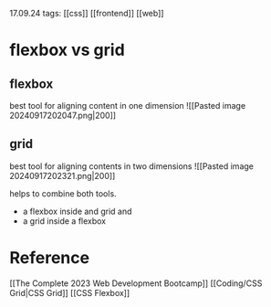 17.09.24
tags:  [[css]] [[frontend]] [[web]]

# flexbox vs grid

## flexbox
best tool for aligning content in one dimension
![[Pasted image 20240917202047.png|200]] 


## grid 
best tool for aligning contents in two dimensions
![[Pasted image 20240917202321.png|200]]


helps to combine both tools.
- a flexbox inside and grid and
- a grid inside a flexbox

# Reference

[[The Complete 2023 Web Development Bootcamp]]
[[Coding/CSS Grid|CSS Grid]]
[[CSS Flexbox]] 